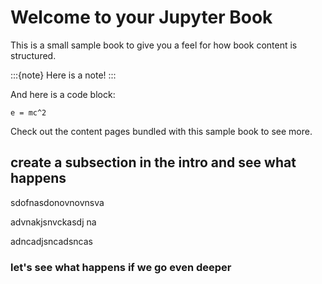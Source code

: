 # Welcome to your Jupyter Book

This is a small sample book to give you a feel for how book content is
structured.

:::{note}
Here is a note!
:::

And here is a code block:

```
e = mc^2
```

Check out the content pages bundled with this sample book to see more.


## create a subsection in the intro and see what happens 
sdofnasdonovnovnsva

advnakjsnvckasdj na


adncadjsncadsncas

### let's see what happens if we go even deeper
